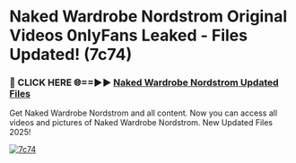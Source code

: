 # Naked Wardrobe Nordstrom Original Videos 0nlyFans Leaked - Files Updated! (7c74)

<h3>🔴 CLICK HERE 🌐==►► <a href="https://tinyurl.com/up5wt9bj" rel="nofollow">Naked Wardrobe Nordstrom Updated Files</a></h3>

Get Naked Wardrobe Nordstrom and all content. Now you can access all videos and pictures of Naked Wardrobe Nordstrom. New Updated Files 2025!

[![7c74](https://i.imgur.com/ABiUzMV.gif)](https://tinyurl.com/up5wt9bj)
